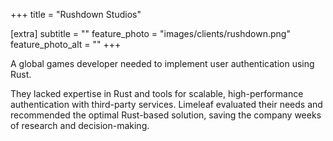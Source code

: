 +++
title = "Rushdown Studios"

[extra]
subtitle = ""
feature_photo = "images/clients/rushdown.png"
feature_photo_alt = ""
+++

A global games developer needed to implement user authentication using Rust. 

<!-- more -->

They lacked expertise in Rust and tools for scalable, high-performance authentication with third-party services. Limeleaf evaluated their needs and recommended the optimal Rust-based solution, saving the company weeks of research and decision-making.